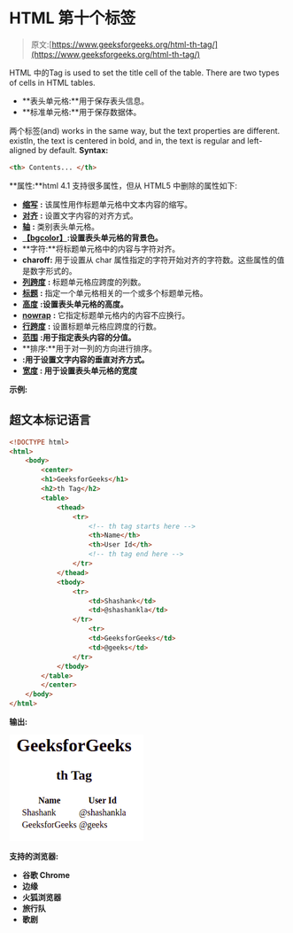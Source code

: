 # HTML 第十个标签

> 原文:[https://www.geeksforgeeks.org/html-th-tag/](https://www.geeksforgeeks.org/html-th-tag/)

HTML 中的Tag is used to set the title cell of the table. There are two types of cells in HTML tables.

*   **表头单元格:**用于保存表头信息。
*   **标准单元格:**用于保存数据体。

两个标签(and) works in the same way, but the text properties are different. existIn, the text is centered in bold, and in, the text is regular and left-aligned by default.
**Syntax:**

```html
<th> Contents... </th>
```

**属性:**html 4.1 支持很多属性，但从 HTML5 中删除的属性如下:

*   [**缩写**](https://www.geeksforgeeks.org/html-th-abbr-attribute/) **:** 该属性用作标题单元格中文本内容的缩写。
*   [**对齐**](https://www.geeksforgeeks.org/html-th-align-attribute/) **:** 设置文字内容的对齐方式。
*   [**轴**](https://www.geeksforgeeks.org/html-th-axis-attribute/) **:** 类别表头单元格。
*   [**【bgcolor】**](https://www.geeksforgeeks.org/html-th-bgcolor-attribute/)**:设置表头单元格的背景色。**
*   **字符:**将标题单元格中的内容与字符对齐。
*   **charoff:** 用于设置从 char 属性指定的字符开始对齐的字符数。这些属性的值是数字形式的。
*   [**列跨度**](https://www.geeksforgeeks.org/html-th-colspan-attribute/) **:** 标题单元格应跨度的列数。
*   [**标题**](https://www.geeksforgeeks.org/html-th-headers-attribute/) **:** 指定一个单元格相关的一个或多个标题单元格。
*   [**高度**](https://www.geeksforgeeks.org/html-th-height-attribute/) **:设置表头单元格的高度。**
*   [**nowrap**](https://www.geeksforgeeks.org/html-th-nowrap-attribute/) **:** 它指定标题单元格内的内容不应换行。
*   [**行跨度**](https://www.geeksforgeeks.org/html-th-rowspan-attribute/) **:** 设置标题单元格应跨度的行数。
*   [**范围**](https://www.geeksforgeeks.org/html-th-scope-attribute/) **:用于指定表头内容的分值。**
*   **排序:**用于对一列的方向进行排序。
*   [](https://www.geeksforgeeks.org/html-th-valign-attribute/)****:用于设置文字内容的垂直对齐方式。****
*   **[**宽度**](https://www.geeksforgeeks.org/html-th-width-attribute/) **:** 用于设置表头单元格的宽度**

****示例:****

## **超文本标记语言**

```html
<!DOCTYPE html>
<html>
    <body>
        <center>
        <h1>GeeksforGeeks</h1>
        <h2>th Tag</h2>
        <table>
            <thead>
                <tr>
                    <!-- th tag starts here -->
                    <th>Name</th>
                    <th>User Id</th>
                    <!-- th tag end here -->
                </tr>
            </thead>
            <tbody>
                <tr>
                    <td>Shashank</td>
                    <td>@shashankla</td>
                </tr>
                    <tr>
                    <td>GeeksforGeeks</td>
                    <td>@geeks</td>
                </tr>
            </tbody>
        </table>
        </center>
    </body>
</html>
```

****输出:**** 

**![](img/2365348aad0a2833b385b045d454a96e.png)**

****支持的浏览器:****

*   **谷歌 Chrome**
*   **边缘**
*   **火狐浏览器**
*   **旅行队**
*   **歌剧**